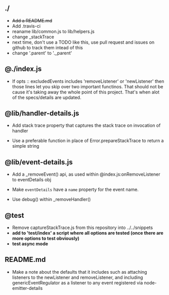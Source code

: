 ## ./

* ~~Add a README.md~~
* Add .travis-ci
* reaname lib/common.js to lib/helpers.js
* change _stackTrace
* next time, don't use a TODO like this, use pull request and issues on github to track them intead of this
* change '.parent' to '._parent'

## @./index.js

* If opts :: excludedEvents includes 'removeListener' or 'newListener'
  then those lines let you skip over two important functinos.  That should not
  be cause it's taking away the whole point of this project.  That's when alot
  of the specs/details are updated.

## @lib/handler-details.js

* Add stack trace property that captures the stack trace on invocation of handler

* Use a preferable function in place of Error.prepareStackTrace to return a simple
  string

## @lib/event-details.js

* Add a _removeEvent() api, as used within @index.js:onRemoveListener to
  eventDetails obj

* Make `eventDetails` have a `name` property for the event name.

* Use debug() within _removeHandler()

## @test

* Remove captureStackTrace.js from this repository into ../../snippets
* **add to 'test/index' a script where all options are tested (once there
  are more options to test obviously)**
* **test async mode**


## README.md

* Make a note about the defaults that it includes such as attaching listeners
  to the newListener and removeListener, and including genericEventRegulator
  as a listener to any event registered via node-emitter-details
